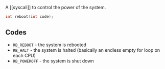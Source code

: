 A [[syscall]] to control the power of the system.

```c
int reboot(int code);
```

## Codes

- `RB_REBOOT` - the system is rebooted
- `RB_HALT` - the system is halted (basically an endless empty for loop on each CPU)
- `RB_POWEROFF` - the system is shut down
